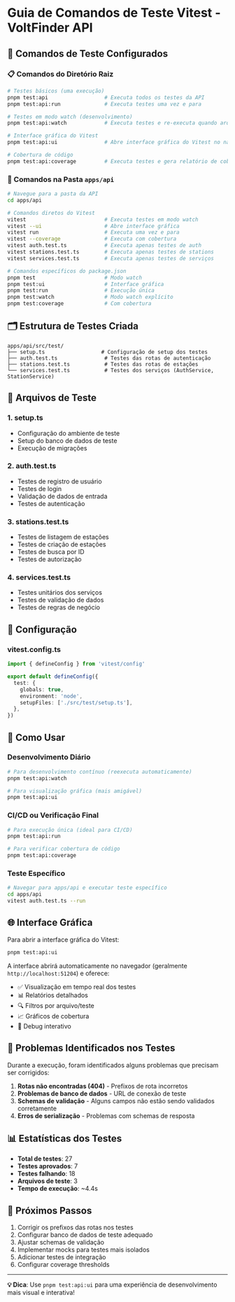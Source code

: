 # Guia de Comandos de Teste Vitest - VoltFinder API

## 🧪 Comandos de Teste Configurados

### 📋 Comandos do Diretório Raiz

```bash
# Testes básicos (uma execução)
pnpm test:api                  # Executa todos os testes da API
pnpm test:api:run              # Executa testes uma vez e para

# Testes em modo watch (desenvolvimento)
pnpm test:api:watch            # Executa testes e re-executa quando arquivos mudam

# Interface gráfica do Vitest
pnpm test:api:ui               # Abre interface gráfica do Vitest no navegador

# Cobertura de código
pnpm test:api:coverage         # Executa testes e gera relatório de cobertura
```

### 📁 Comandos na Pasta `apps/api`

```bash
# Navegue para a pasta da API
cd apps/api

# Comandos diretos do Vitest
vitest                         # Executa testes em modo watch
vitest --ui                    # Abre interface gráfica
vitest run                     # Executa uma vez e para
vitest --coverage              # Executa com cobertura
vitest auth.test.ts            # Executa apenas testes de auth
vitest stations.test.ts        # Executa apenas testes de stations
vitest services.test.ts        # Executa apenas testes de serviços

# Comandos específicos do package.json
pnpm test                      # Modo watch
pnpm test:ui                   # Interface gráfica
pnpm test:run                  # Execução única
pnpm test:watch                # Modo watch explícito
pnpm test:coverage             # Com cobertura
```

## 🗂️ Estrutura de Testes Criada

```
apps/api/src/test/
├── setup.ts                  # Configuração de setup dos testes
├── auth.test.ts               # Testes das rotas de autenticação
├── stations.test.ts           # Testes das rotas de estações
└── services.test.ts           # Testes dos serviços (AuthService, StationService)
```

## 📝 Arquivos de Teste

### 1. **setup.ts**

- Configuração do ambiente de teste
- Setup do banco de dados de teste
- Execução de migrações

### 2. **auth.test.ts**

- Testes de registro de usuário
- Testes de login
- Validação de dados de entrada
- Testes de autenticação

### 3. **stations.test.ts**

- Testes de listagem de estações
- Testes de criação de estações
- Testes de busca por ID
- Testes de autorização

### 4. **services.test.ts**

- Testes unitários dos serviços
- Testes de validação de dados
- Testes de regras de negócio

## 🔧 Configuração

### vitest.config.ts

```typescript
import { defineConfig } from 'vitest/config'

export default defineConfig({
  test: {
    globals: true,
    environment: 'node',
    setupFiles: ['./src/test/setup.ts'],
  },
})
```

## 🚀 Como Usar

### Desenvolvimento Diário

```bash
# Para desenvolvimento contínuo (reexecuta automaticamente)
pnpm test:api:watch

# Para visualização gráfica (mais amigável)
pnpm test:api:ui
```

### CI/CD ou Verificação Final

```bash
# Para execução única (ideal para CI/CD)
pnpm test:api:run

# Para verificar cobertura de código
pnpm test:api:coverage
```

### Teste Específico

```bash
# Navegar para apps/api e executar teste específico
cd apps/api
vitest auth.test.ts --run
```

## 🌐 Interface Gráfica

Para abrir a interface gráfica do Vitest:

```bash
pnpm test:api:ui
```

A interface abrirá automaticamente no navegador (geralmente `http://localhost:51204`) e oferece:

- ✅ Visualização em tempo real dos testes
- 📊 Relatórios detalhados
- 🔍 Filtros por arquivo/teste
- 📈 Gráficos de cobertura
- 🎯 Debug interativo

## 🐛 Problemas Identificados nos Testes

Durante a execução, foram identificados alguns problemas que precisam ser corrigidos:

1. **Rotas não encontradas (404)** - Prefixos de rota incorretos
2. **Problemas de banco de dados** - URL de conexão de teste
3. **Schemas de validação** - Alguns campos não estão sendo validados corretamente
4. **Erros de serialização** - Problemas com schemas de resposta

## 📊 Estatísticas dos Testes

- **Total de testes**: 27
- **Testes aprovados**: 7
- **Testes falhando**: 18
- **Arquivos de teste**: 3
- **Tempo de execução**: ~4.4s

## 🔄 Próximos Passos

1. Corrigir os prefixos das rotas nos testes
2. Configurar banco de dados de teste adequado
3. Ajustar schemas de validação
4. Implementar mocks para testes mais isolados
5. Adicionar testes de integração
6. Configurar coverage thresholds

---

**💡 Dica**: Use `pnpm test:api:ui` para uma experiência de desenvolvimento mais visual e interativa!
